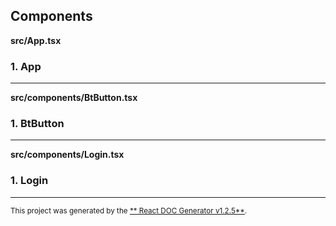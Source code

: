 Components
----------

**src/App.tsx**

### 1. App

-----
**src/components/BtButton.tsx**

### 1. BtButton

-----
**src/components/Login.tsx**

### 1. Login

-----

<sub>This project was generated by the <a href="https://github.com/marborkowski/react-doc-generator" target="_blank">**
React DOC Generator v1.2.5**</a>.</sub>

